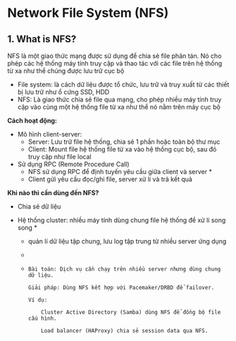 

# Network File System (NFS)

## 1. What is NFS?

NFS là một giao thức mạng được sử dụng để chia sẻ file phân tán. Nó cho phép các hệ thống máy tính truy cập và thao tác với các file trên hệ thống từ xa như thể chúng được lưu trữ cục bộ 

- File system: là cách dữ liệu được tổ chức, lưu trữ và truy xuất từ các thiết bị lưu trữ như ổ cứng SSD, HDD
- NFS: Là giao thức chia sẻ file qua mạng, cho phép nhiều máy tính truy cập vào cùng một hệ thống file từ xa như thể nó nằm trên máy cục bộ

**Cách hoạt động:**

- Mô hình client-server:
  - Server: Lưu trữ file hệ thống, chia sẻ 1 phần hoặc toàn bộ thư mục 
  - Client: Mount file hệ thống file từ xa vào hệ thống cục bộ, sau đó truy cập như file local 
- Sử dụng RPC (Remote Procedure Call)
  - NFS sử dụng RPC để định tuyến yêu cầu giữa client và server *
  - Client gửi yêu cầu đọc/ghi file, server xử lí và trả kết quả 

**Khi nào thì cần dùng đến NFS?**

- Chia sẻ dữ liệu

- Hệ thống cluster: nhiều máy tính dùng chung file hệ thống để xử lí song song *

  - quản lí dữ liệu tập chung, lưu log tập trung từ nhiều server ứng dụng 

  - 

  -     Bài toán: Dịch vụ cần chạy trên nhiều server nhưng dùng chung dữ liệu.
        
        Giải pháp: Dùng NFS kết hợp với Pacemaker/DRBD để failover.
        
        Ví dụ:
        
            Cluster Active Directory (Samba) dùng NFS để đồng bộ file cấu hình.
        
            Load balancer (HAProxy) chia sẻ session data qua NFS.